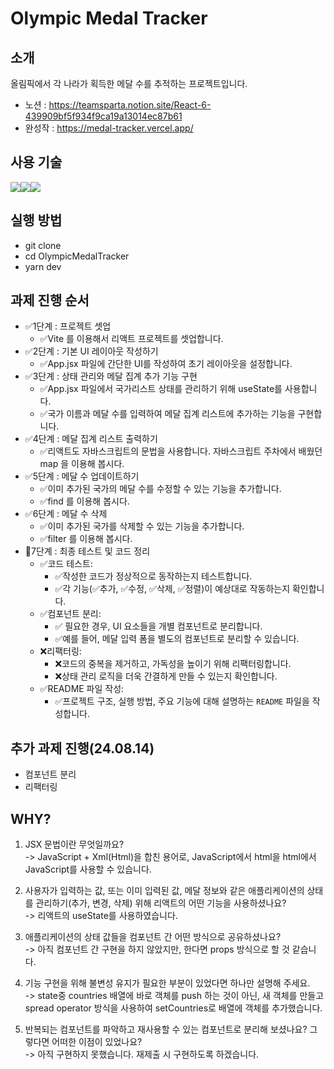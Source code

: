 # Olympic Medal Tracker

## 소개

올림픽에서 각 나라가 획득한 메달 수를 추적하는 프로젝트입니다.

-   노션 : https://teamsparta.notion.site/React-6-439909bf5f934f9ca19a13014ec87b61
-   완성작 : https://medal-tracker.vercel.app/

## 사용 기술

<div style="display:flex">
<img src="https://img.shields.io/badge/Windows-0078D6?style=for-the-badge&logo=windows&logoColor=white">
<img src="https://img.shields.io/badge/React-20232A?style=for-the-badge&logo=react&logoColor=61DAFB">
<img src="https://img.shields.io/badge/Visual_Studio_Code-0078D4?style=for-the-badge&logo=visual%20studio%20code&logoColor=white">
</div>

## 실행 방법

-   git clone
-   cd OlympicMedalTracker
-   yarn dev

## 과제 진행 순서

-   ✅1단계 : 프로젝트 셋업
    -   ✅Vite 를 이용해서 리액트 프로젝트를 셋업합니다.
-   ✅2단계 : 기본 UI 레이아웃 작성하기
    -   ✅App.jsx 파일에 간단한 UI를 작성하여 초기 레이아웃을 설정합니다.
-   ✅3단계 : 상태 관리와 메달 집계 추가 기능 구현
    -   ✅App.jsx 파일에서 국가리스트 상태를 관리하기 위해 useState를 사용합니다.
    -   ✅국가 이름과 메달 수를 입력하여 메달 집계 리스트에 추가하는 기능을 구현합니다.
-   ✅4단계 : 메달 집계 리스트 출력하기
    -   ✅리액트도 자바스크립트의 문법을 사용합니다. 자바스크립트 주차에서 배웠던 map 을 이용해 봅시다.
-   ✅5단계 : 메달 수 업데이트하기
    -   ✅이미 추가된 국가의 메달 수를 수정할 수 있는 기능을 추가합니다.
    -   ✅find 를 이용해 봅시다.
-   ✅6단계 : 메달 수 삭제
    -   ✅이미 추가된 국가를 삭제할 수 있는 기능을 추가합니다.
    -   ✅filter 를 이용해 봅시다.
-   🔼7단계 : 최종 테스트 및 코드 정리
    -   ✅코드 테스트:
        -   ✅작성한 코드가 정상적으로 동작하는지 테스트합니다.
        -   ✅각 기능(✅추가, ✅수정, ✅삭제, ✅정렬)이 예상대로 작동하는지 확인합니다.
    -   ✅컴포넌트 분리:
        -   ✅ 필요한 경우, UI 요소들을 개별 컴포넌트로 분리합니다.
        -   ✅예를 들어, 메달 입력 폼을 별도의 컴포넌트로 분리할 수 있습니다.
    -   ❌리팩터링:
        -   ❌코드의 중복을 제거하고, 가독성을 높이기 위해 리팩터링합니다.
        -   ❌상태 관리 로직을 더욱 간결하게 만들 수 있는지 확인합니다.
    -   ✅README 파일 작성:
        -   ✅프로젝트 구조, 실행 방법, 주요 기능에 대해 설명하는 `README` 파일을 작성합니다.

## 추가 과제 진행(24.08.14)

-   컴포넌트 분리
-   리팩터링

## WHY?

1. JSX 문법이란 무엇일까요?<br> -> JavaScript + Xml(Html)을 합친 용어로, JavaScript에서 html을 html에서 JavaScript를 사용할 수 있습니다.<br>

2. 사용자가 입력하는 값, 또는 이미 입력된 값, 메달 정보와 같은 애플리케이션의 상태를 관리하기(추가, 변경, 삭제) 위해 리액트의 어떤 기능을 사용하셨나요?<br> -> 리액트의 useState를 사용하였습니다.<br>

3. 애플리케이션의 상태 값들을 컴포넌트 간 어떤 방식으로 공유하셨나요?<br> -> 아직 컴포넌트 간 구현을 하지 않았지만, 한다면 props 방식으로 할 것 같습니다.<br>

4. 기능 구현을 위해 불변성 유지가 필요한 부분이 있었다면 하나만 설명해 주세요.<br> -> state중 countries 배열에 바로 객체를 push 하는 것이 아닌, 새 객체를 만들고 spread operator 방식을 사용하여 setCountries로 배열에 객체를 추가했습니다.<br>

5. 반복되는 컴포넌트를 파악하고 재사용할 수 있는 컴포넌트로 분리해 보셨나요? 그렇다면 어떠한 이점이 있었나요?<br> -> 아직 구현하지 못했습니다. 재제출 시 구현하도록 하겠습니다.<br>
